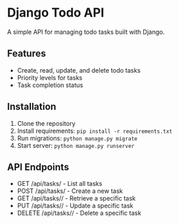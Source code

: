 # Django Todo API

A simple API for managing todo tasks built with Django.

## Features
- Create, read, update, and delete todo tasks
- Priority levels for tasks
- Task completion status

## Installation
1. Clone the repository
2. Install requirements: `pip install -r requirements.txt`
3. Run migrations: `python manage.py migrate`
4. Start server: `python manage.py runserver`

## API Endpoints
- GET /api/tasks/ - List all tasks
- POST /api/tasks/ - Create a new task
- GET /api/tasks/<id>/ - Retrieve a specific task
- PUT /api/tasks/<id>/ - Update a specific task
- DELETE /api/tasks/<id>/ - Delete a specific task
